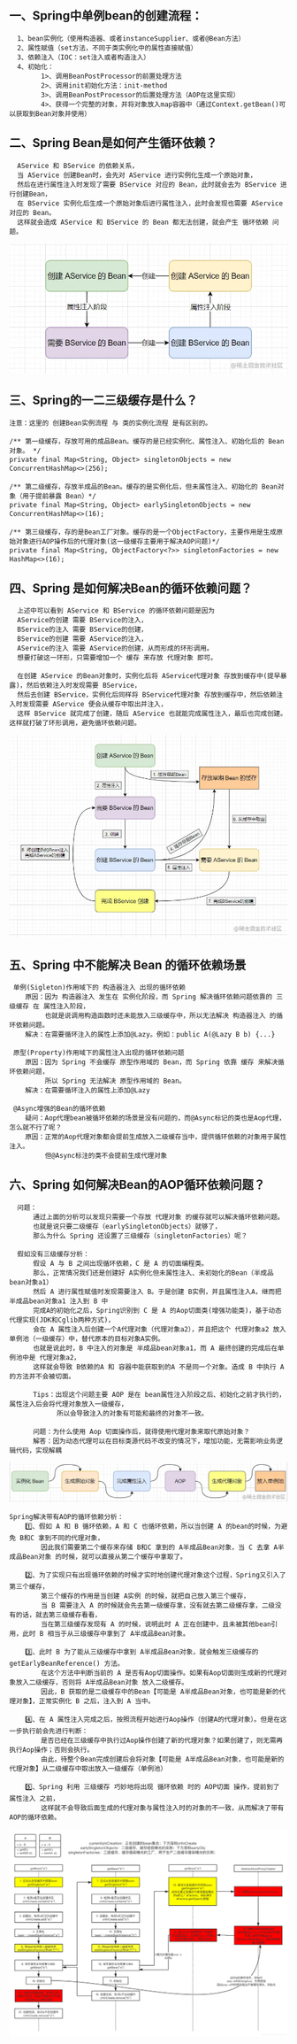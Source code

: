 ## 一、Spring中单例bean的创建流程：

      1、bean实例化（使用构造器、或者instanceSupplier、或者@Bean方法）
      2、属性赋值（set方法，不同于类实例化中的属性直接赋值）
      3、依赖注入（IOC：set注入或者构造注入）
      4、初始化：
            1>、调用BeanPostProcessor的前置处理方法
            2>、调用init初始化方法：init-method
            3>、调用BeanPostProcessor的后置处理方法（AOP在这里实现）
            4>、获得一个完整的对象，并将对象放入map容器中（通过Context.getBean()可以获取到Bean对象并使用）

## 二、Spring Bean是如何产生循环依赖？

      AService 和 BService 的依赖关系，
      当 AService 创建Bean时，会先对 AService 进行实例化生成一个原始对象，
      然后在进行属性注入时发现了需要 BService 对应的 Bean，此时就会去为 BService 进行创建Bean，
      在 BService 实例化后生成一个原始对象后进行属性注入，此时会发现也需要 AService 对应的 Bean。
      这样就会造成 AService 和 BService 的 Bean 都无法创建，就会产生 循环依赖 问题。

![img_1](src/main/resources/static/img_1.png)

## 三、Spring的一二三级缓存是什么？

   ```
   注意：这里的 创建Bean实例流程 与 类的实例化流程 是有区别的。
   
   /** 第一级缓存，存放可用的成品Bean。缓存的是已经实例化、属性注入、初始化后的 Bean 对象。 */
   private final Map<String, Object> singletonObjects = new ConcurrentHashMap<>(256);

   /** 第二级缓存，存放半成品的Bean。缓存的是实例化后，但未属性注入、初始化的 Bean对象（用于提前暴露 Bean）*/
   private final Map<String, Object> earlySingletonObjects = new ConcurrentHashMap<>(16);

   /** 第三级缓存，存的是Bean工厂对象。缓存的是一个ObjectFactory，主要作用是生成原始对象进行AOP操作后的代理对象(这一级缓存主要用于解决AOP问题)*/
   private final Map<String, ObjectFactory<?>> singletonFactories = new HashMap<>(16);
   ```

## 四、Spring 是如何解决Bean的循环依赖问题？

      上述中可以看到 AService 和 BService 的循环依赖问题是因为 
      AService的创建 需要 BService的注入，
      BService的注入 需要 BService的创建，
      BService的创建 需要 AService的注入，
      AService的注入 需要 AService的创建，从而形成的环形调用。
      想要打破这一环形，只需要增加一个 缓存 来存放 代理对象 即可。

      在创建 AService 的Bean对象时，实例化后将 AService代理对象 存放到缓存中(提早暴露)，然后依赖注入时发现需要 BService，
      然后去创建 BService，实例化后同样将 BService代理对象 存放到缓存中，然后依赖注入时发现需要 AService 便会从缓存中取出并注入，
      这样 BService 就完成了创建，随后 AService 也就能完成属性注入，最后也完成创建。这样就打破了环形调用，避免循环依赖问题。

![img_2](src/main/resources/static/img.png)

## 五、Spring 中不能解决 Bean 的循环依赖场景

     单例(Sigleton)作用域下的 构造器注入 出现的循环依赖
        原因：因为 构造器注入 发生在 实例化阶段，而 Spring 解决循环依赖问题依靠的 三级缓存 在 属性注入阶段，
             也就是说调用构造函数时还未能放入三级缓存中，所以无法解决 构造器注入 的循环依赖问题。
        解决：在需要循环注入的属性上添加@Lazy。例如：public A(@Lazy B b) {...}

     原型(Property)作用域下的属性注入出现的循环依赖问题
        原因：因为 Spring 不会缓存 原型作用域的 Bean，而 Spring 依靠 缓存 来解决循环依赖问题，
             所以 Spring 无法解决 原型作用域的 Bean。
        解决：在需要循环注入的属性上添加@Lazy

     @Async增强的Bean的循环依赖
        疑问：Aop代理bean被循环依赖的场景是没有问题的，而@Async标记的类也是Aop代理，怎么就不行了呢？
        原因：正常的Aop代理对象都会提前生成放入二级缓存当中，提供循环依赖的对象用于属性注入。
             但@Async标注的类不会提前生成代理对象

## 六、Spring 如何解决Bean的AOP循环依赖问题？

      问题：
          通过上面的分析可以发现只需要一个存放 代理对象 的缓存就可以解决循环依赖问题。
          也就是说只要二级缓存（earlySingletonObjects）就够了，
          那么为什么 Spring 还设置了三级缓存（singletonFactories）呢？

      假如没有三级缓存分析：
          假设 A 与 B 之间出现循环依赖，C 是 A 的切面编程类。
          那么，正常情况我们还是创建好 A实例化但未属性注入、未初始化的Bean（半成品bean对象a1）
          然后 A 进行属性赋值时发现需要注入 B。于是创建 B实例，并且属性注入A，继而把 半成品bean对象a1 注入到 B 中
          完成A的初始化之后，Spring识别到 C 是 A 的Aop切面类(增强功能类)，基于动态代理实现(JDK和Cglib两种方式)，
          会在 A 属性注入后创建一个A代理对象（代理对象a2），并且把这个 代理对象a2 放入单例池（一级缓存）中，替代原本的目标对象A实例。
          也就是说此时，B 中注入的对象是 半成品bean对象a1，而 A 最终创建的完成后在单例池中是 代理对象a2，
          这样就会导致 B依赖的A 和 容器中能获取到的A 不是同一个对象。造成 B 中执行 A 的方法并不会被切面。

          Tips：出现这个问题主要 AOP 是在 bean属性注入阶段之后、初始化之前才执行的，属性注入后会将代理对象放入一级缓存，
                所以会导致注入的对象有可能和最终的对象不一致。

          问题：为什么使用 Aop 切面操作后，就得使用代理对象来取代原始对象？
          解答：因为动态代理可以在目标类源代码不改变的情况下，增加功能，无需影响业务逻辑代码，实现解耦

![img_4](src/main/resources/static/img_3.png)

    Spring解决带有AOP的循环依赖分析：
        1️⃣、假如 A 和 B 循环依赖，A 和 C 也循环依赖，所以当创建 A 的bean的时候，为避免 B和C 拿到不同的代理对象，
            因此我们需要第二个缓存来存储 B和C 拿到的 A半成品Bean对象，当 C 去拿 A半成品Bean对象 的时候，就可以直接从第二个缓存中拿取了。

        2️⃣、为了实现只有出现循环依赖的时候才实时地创建代理对象这个过程，Spring又引入了第三个缓存，
            第三个缓存的作用是当创建 A实例 的时候，就把自己放入第三个缓存，
            当 B 需要注入 A 的时候就会先去第一级缓存拿，没有就去第二级缓存拿，二级没有的话，就去第三级缓存看看，
            当在第三级缓存发现有 A 的时候，说明此时 A 正在创建中，且未被其他bean引用，此时 B 相当于从三级缓存中拿到了 A半成品Bean对象。
       
        3️⃣、此时 B 为了能从三级缓存中拿到 A半成品Bean对象，就会触发三级缓存的 getEarlyBeanReference() 方法。
            在这个方法中判断当前的 A 是否有Aop切面操作。如果有Aop切面则生成新的代理对象放入二级缓存，否则将 A半成品Bean对象 放入二级缓存。
            因此，B 获取的是二级缓存中的Bean【可能是 A半成品Bean对象，也可能是新的代理对象】，正常实例化 B 之后，注入到 A 当中。

        4️⃣、在 A 属性注入完成之后，按照流程开始进行Aop操作（创建A的代理对象）。但是在这一步执行前会先进行判断：
            是否已经在三级缓存中执行过Aop操作创建了新的代理对象？如果创建了，则无需再执行Aop操作；否则会执行。
            由此，待整个Bean完成创建后会将对象【可能是 A半成品Bean对象，也可能是新的代理对象】从二级缓存中取出放入一级缓存（单例池）

        5️⃣、Spring 利用 三级缓存 巧妙地将出现 循环依赖 时的 AOP切面 操作，提前到了 属性注入 之前，
            这样就不会导致后面生成的代理对象与属性注入时的对象的不一致，从而解决了带有AOP的循环依赖。

![img_3](src/main/resources/static/img_2.png)
